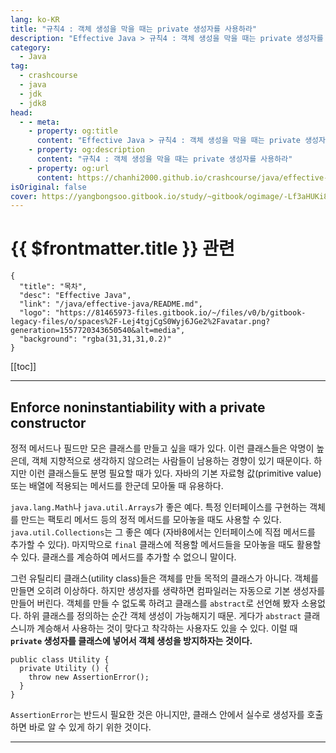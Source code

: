 ```yaml
---
lang: ko-KR
title: "규칙4 : 객체 생성을 막을 때는 private 생성자를 사용하라"
description: "Effective Java > 규칙4 : 객체 생성을 막을 때는 private 생성자를 사용하라"
category: 
  - Java
tag: 
  - crashcourse
  - java
  - jdk
  - jdk8
head:
  - - meta:
    - property: og:title
      content: "Effective Java > 규칙4 : 객체 생성을 막을 때는 private 생성자를 사용하라"
    - property: og:description
      content: "규칙4 : 객체 생성을 막을 때는 private 생성자를 사용하라"
    - property: og:url
      content: https://chanhi2000.github.io/crashcourse/java/effective-java/04.html
isOriginal: false
cover: https://yangbongsoo.gitbook.io/study/~gitbook/ogimage/-Lf3aHUKi8T1aUZM7Y49
---
```


# {{ $frontmatter.title }} 관련

```component VPCard
{
  "title": "목차",
  "desc": "Effective Java",
  "link": "/java/effective-java/README.md",
  "logo": "https://81465973-files.gitbook.io/~/files/v0/b/gitbook-legacy-files/o/spaces%2F-Lej4tgjCgS0Wyj6JGe2%2Favatar.png?generation=1557720343650540&alt=media",
  "background": "rgba(31,31,31,0.2)"
}
```

[[toc]]

---

<SiteInfo
  name="객체의 생성과 삭제 | 양봉수 블로그"
  desc="객체를 만들어야하는 시점과 그 방법, 객체 생성을 피해야 하는 경우와 그 방법, 적절한 순간에 객체가 삭제되도록 보장하는 방법, 그리고 삭제 전에 반드시 이루어져야 하는 청소 작업들을 관리하는 방법을 살펴본다."
  url="https://yangbongsoo.gitbook.io/study/effective-java/creating_and_destroying_objects"
  logo="https://81465973-files.gitbook.io/~/files/v0/b/gitbook-legacy-files/o/spaces%2F-Lej4tgjCgS0Wyj6JGe2%2Favatar.png?generation=1557720343650540&alt=media"
  preview="https://yangbongsoo.gitbook.io/study/~gitbook/ogimage/-Lf3aHUKi8T1aUZM7Y49"/>

## Enforce noninstantiability with a private constructor

정적 메서드나 필드만 모은 클래스를 만들고 싶을 때가 있다. 이런 클래스들은 악명이 높은데, 객체 지향적으로 생각하지 않으려는 사람들이 남용하는 경향이 있기 때문이다. 하지만 이런 클래스들도 분명 필요할 때가 있다. 자바의 기본 자료형 값(primitive value) 또는 배열에 적용되는 메서드를 한군데 모아둘 때 유용하다.

`java.lang.Math`나 `java.util.Arrays`가 좋은 예다. 특정 인터페이스를 구현하는 객체를 만드는 팩토리 메서드 등의 정적 메서드를 모아놓을 때도 사용할 수 있다. `java.util.Collections`는 그 좋은 예다 (자바8에서는 인터페이스에 직접 메서드를 추가할 수 있다). 마지막으로 `final` 클래스에 적용할 메서드들을 모아놓을 때도 활용할 수 있다. 클래스를 계승하여 메서드를 추가할 수 없으니 말이다.

그런 유틸리티 클래스(utility class)들은 객체를 만들 목적의 클래스가 아니다. 객체를 만들면 오히려 이상하다. 하지만 생성자를 생략하면 컴파일러는 자동으로 기본 생성자를 만들어 버린다. 객체를 만들 수 없도록 하려고 클래스를 `abstract`로 선언해 봤자 소용없다. 하위 클래스를 정의하는 순간 객체 생성이 가능해지기 때문. 게다가 `abstract` 클래스니까 계승해서 사용하는 것이 맞다고 착각하는 사용자도 있을 수 있다. 이럴 때 **`private` 생성자를 클래스에 넣어서 객체 생성을 방지하자는 것이다.**

```java{3}
public class Utility {
  private Utility () {
    throw new AssertionError();
  }
}
```

`AssertionError`는 반드시 필요한 것은 아니지만, 클래스 안에서 실수로 생성자를 호출하면 바로 알 수 있게 하기 위한 것이다.

---

<TagLinks />